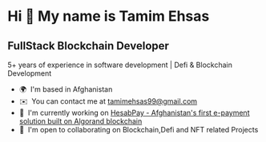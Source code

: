 Hi 👋 My name is Tamim Ehsas
============================

FullStack Blockchain Developer
-----------------------------

5+ years of experience in software development | Defi & Blockchain Development

* 🌍  I'm based in Afghanistan
* ✉️  You can contact me at [tamimehsas99@gmail.com](mailto:tamimehsas99@gmail.com)
* 🚀  I'm currently working on [HesabPay - Afghanistan's first e-payment solution built on Algorand blockchain](https://hesab.af)
* 🤝  I'm open to collaborating on Blockchain,Defi and NFT related Projects 

